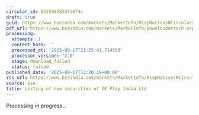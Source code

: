 ```yaml
---
circular_id: 932599785dfd674c
draft: true
guid: https://www.bseindia.com/markets/MarketInfo/DispNoticesNCirculars.aspx?Noticeid={7E1541BE-DEAF-44D4-8487-E7FC198ED5D8}&noticeno=20250917-28&dt=09/17/2025&icount=28&totcount=57&flag=0
pdf_url: https://www.bseindia.com/markets/MarketInfo/DownloadAttach.aspx?id=20250917-28&attachedId=
processing:
  attempts: 1
  content_hash: ''
  processed_at: '2025-09-17T21:25:41.714593'
  processor_version: '2.0'
  stage: download_failed
  status: failed
published_date: '2025-09-17T12:20:19+00:00'
rss_url: https://www.bseindia.com/markets/MarketInfo/DispNoticesNCirculars.aspx?Noticeid={7E1541BE-DEAF-44D4-8487-E7FC198ED5D8}&noticeno=20250917-28&dt=09/17/2025&icount=28&totcount=57&flag=0
source: bse
title: Listing of new securities of OK Play India Ltd
---
```


Processing in progress...